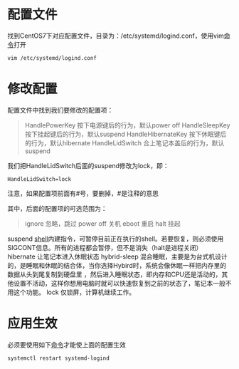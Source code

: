 # 配置文件

找到CentOS7下对应配置文件，目录为：/etc/systemd/logind.conf，使用vim[命令](https://www.linuxcool.com/)打开

```bash
vim /etc/systemd/logind.conf
```

# 修改配置

配置文件中找到我们要修改的配置项：

>   HandlePowerKey 按下电源键后的行为，默认power off
>   HandleSleepKey 按下挂起键后的行为，默认suspend
>   HandleHibernateKey 按下休眠键后的行为，默认hibernate
>   HandleLidSwitch 合上笔记本盖后的行为，默认suspend

我们把HandleLidSwitch后面的suspend修改为lock，即：

```
HandleLidSwitch=lock
```

注意，如果配置项前面有#号，要删掉，#是注释的意思

其中，后面的配置项的可选范围为：

>   ignore 忽略，跳过
>   power off 关机
>   eboot 重启
>   halt 挂起

suspend [shell](https://www.linuxcool.com/)内建指令，可暂停目前正在执行的shell。若要恢复，则必须使用SIGCONT信息。所有的进程都会暂停，但不是消失（halt是进程关闭）
 hibernate 让笔记本进入休眠状态
 hybrid-sleep  混合睡眠，主要是为台式机设计的，是睡眠和休眠的结合体，当你选择Hybird时，系统会像休眠一样把内存里的数据从头到尾复制到硬盘里  ，然后进入睡眠状态，即内存和CPU还是活动的，其他设置不活动，这样你想用电脑时就可以快速恢复到之前的状态了，笔记本一般不用这个功能。
 lock 仅锁屏，计算机继续工作。

# 应用生效

必须要使用如下[命令](https://www.linuxcool.com/)才能使上面的配置生效

```
systemctl restart systemd-logind
```

